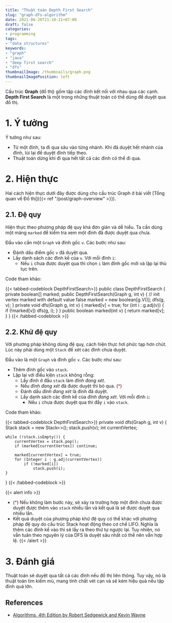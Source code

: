 ```yaml
---
title: "Thuật toán Depth First Search"
slug: "graph-dfs-algorithm"
date: 2021-06-26T21:10:21+07:00
draft: false
categories:
- programming
tags:
- "data structures"
keywords:
- "graph"
- "java"
- "deep first search"
- "dfs"
thumbnailImage: /thumbnails/graph.png
thumbnailImagePosition: left
---
```


Cấu trúc **Graph** (đồ thị) gồm tập các đỉnh kết nối với nhau qua các cạnh. **Depth First Search** là một trong những thuật toán có thể dùng để duyệt qua đồ thị.

<!--more-->

<!--toc-->

# 1. Ý tưởng

Ý tưởng như sau:

- Từ một đỉnh, ta đi qua sâu vào từng nhánh. Khi đã duyệt hết nhánh của đỉnh, lùi lại để duyệt đỉnh tiếp theo.
- Thuật toán dừng khi đi qua hết tất cả các đỉnh có thể đi qua.

# 2. Hiện thực

Hai cách hiện thực dưới đây được dùng cho cấu trúc Graph ở bài viết [Tổng quan về Đồ thị]({{< ref "/post/graph-overview" >}}).

## 2.1. Đệ quy

Hiện thực theo phương pháp đệ quy khá đơn giản và dễ hiểu. Ta cần dùng một mảng `marked` để kiểm tra xem một đỉnh đã được duyệt qua chưa. 

Đầu vào cần một `Graph` và đỉnh gốc `v`. Các bước như sau:

- Đánh dấu điểm gốc `v` đã duyệt qua.
- Lấy danh sách các đỉnh kề của `v`. Với mỗi đỉnh `i`:
    - Nếu `i` chưa được duyệt qua thì chọn `i` làm đỉnh gốc mới và lặp lại thủ tục trên.

Code tham khảo:

{{< tabbed-codeblock DepthFirstSearch>}}
    <!-- tab java -->
public class DepthFirstSearch {
    private boolean[] marked;
    public DepthFirstSearch(Graph g, int v) {
        // init vertex marked with default value false
        marked = new boolean[g.V()];
        dfs(g, v);
    }
    private void dfs(Graph g, int v) {
        marked[v] = true;
        for (int i : g.adj(v)) {
            if (!marked[v])
                dfs(g, i);
        }
    }
    public boolean marked(int v) { return marked[v]; }
}
    <!-- endtab -->
{{< /tabbed-codeblock >}}

## 2.2. Khử đệ quy

Với phương pháp không dùng đệ quy, cách hiện thực hơi phức tạp hơn chút. Lúc này phải dùng một `Stack` để xét các đỉnh chưa duyệt.

Đầu vào là một `Graph` và đỉnh gốc `v`. Các bước như sau:

- Thêm đỉnh gốc vào `stack`.
- Lặp lại với điều kiện `stack` không rỗng:
    - Lấy đỉnh ở đầu `stack` làm *đỉnh đang xét*.
    - Nếu *đỉnh đang xét* đã được duyệt thì bỏ qua. (<span style="color:red">*</span>)
    - Đánh dấu *đỉnh đang xét* là đỉnh đã duyệt.
    - Lấy danh sách các đỉnh kề của *đỉnh đang xét*. Với mỗi đỉnh `i`:
        - Nếu `i` chưa được duyệt qua thì đẩy `i` vào `stack`.

Code tham khảo:

{{< tabbed-codeblock DepthFirstSearch>}}
    <!-- tab java -->
private void dfs(Graph g, int v) {
    Stack<Integer> stack = new Stack<>();
    stack.push(v);
    int currentVertex;

    while (!stack.isEmpty()) {
        currentVertex = stack.pop();
        if (marked[currentVertex]) continue;

        marked[currentVertex] = true;
        for (Integer i : g.adj(currentVertex))
            if (!marked[i])
                stack.push(i);
    }
}
    <!-- endtab -->
{{< /tabbed-codeblock >}}

{{< alert info >}}
- (<span style="color:red">*</span>) Nếu không làm bước này, sẽ xảy ra trường hợp một đỉnh chưa được duyệt được thêm vào `stack` nhiều lần và kết quả là sẽ được duyệt qua nhiều lần.
- Kết quả duyệt của phương pháp khử đệ quy có thể khác với phương pháp đệ quy do cấu trúc Stack hoạt động theo cơ chế LIFO. Nghĩa là thêm các đỉnh kề vào thì sẽ lấy ra theo thứ tự ngược lại. Tuy nhiên, nó vẫn tuân theo nguyên lý của DFS là duyệt sâu nhất có thể nên vẫn hợp lệ.
{{< /alert >}}

# 3. Đánh giá

Thuật toán sẽ duyệt qua tất cả các đỉnh nếu đồ thị liên thông. Tuy vậy, nó là thuật toán tìm kiếm mù, mang tính chất vét cạn và sẽ kém hiệu quả nếu tập đỉnh quá lớn.


## References

- [Algorithms, 4th Edition by Robert Sedgewick and Kevin Wayne](https://algs4.cs.princeton.edu/home/)


